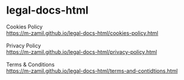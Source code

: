 # legal-docs-html
Cookies Policy<br>
https://m-zamil.github.io/legal-docs-html/cookies-policy.html<br><br>
Privacy Policy<br>https://m-zamil.github.io/legal-docs-html/privacy-policy.html<br><br>
Terms & Conditions<br>https://m-zamil.github.io/legal-docs-html/terms-and-contidtions.html
